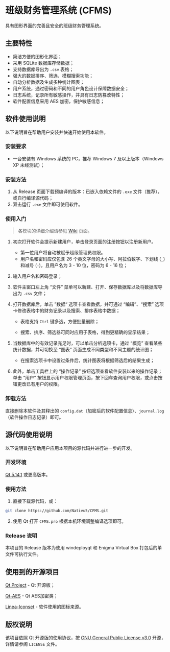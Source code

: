 # 班级财务管理系统 (CFMS)
具有图形界面的完善且安全的班级财务管理系统。

## 主要特性

* 简洁方便的图形化界面；
* 采用 SQLite 数据库存储数据；
* 支持数据库导出为 `.csv` 表格；
* 强大的数据排序、筛选、模糊搜索功能；
* 自动分析数据及生成多种统计图表；
* 用户系统，通过密码和不同的用户角色设计保障数据安全；
* 日志系统，记录所有敏感操作，并具有日志防篡改特性；
* 软件配置信息采用 AES 加密，保护敏感信息；

## 软件使用说明

以下说明旨在帮助用户安装并快速开始使用本软件。

### 安装要求

* 一台安装有 Windows 系统的 PC，推荐 Windows 7 及以上版本（Windows XP 未经测试）；

### 安装方法

1. 从 Release 页面下载预编译的版本：已嵌入依赖文件的 `.exe` 文件（推荐），或自行编译源代码；
2. 双击运行 `.exe` 文件即可使用软件。

### 使用入门

> 各模块的详细介绍请参见 [Wiki](https://github.com/Nativu5/CFMS/wiki) 页面。

1. 初次打开软件会提示新建用户，单击登录页面的注册按钮以注册新用户。
   * 第一位用户将自动被赋予超级管理员权限。
   * 用户名和密码应仅包含 26 个英文字母的大小写、阿拉伯数字、下划线 (`_`) 和减号 (`-`)，且用户名为 3 - 10 位，密码为 6 - 16 位；
   
2. 输入用户名和密码登录；
3. 软件主窗口左上角 “文件” 菜单可以新建、打开、保存数据库以及将数据库导出为 `.csv` 文件；
4. 打开数据库后，单击 ”数据“ 选项卡查看数据，并可通过 “编辑”、“搜索” 选项卡修改表格中的财务记录以及搜索、排序表格中数据；

   * 表格支持 `Ctrl` 键多选，方便批量删除；

   * 搜索、排序、筛选器可同时应用于表格，得到更精确的显示结果；
5. 当数据库中的有效记录充足时，可以单击分析选项卡，通过 “概览” 查看某些统计数据，并可切换至 “图表” 页面生成不同类型和不同主题的统计图；

   * 在搜索选项卡中设置过条件后，统计图表将根据筛选后的结果生成；
6. 此外，单击工具栏上的 “操作记录” 按钮选项查看软件安装以来的操作记录；单击 “用户” 按钮显示用户权限管理页面，按下回车查询用户权限，或点击按钮更改已有用户的权限。

### 卸载方法

直接删除本软件及其释出的 `config.dat`（加密后的软件配置信息）、`journal.log` （软件操作日志记录）即可。

## 源代码使用说明

以下说明旨在帮助用户应用本项目的源代码并进行进一步的开发。

### 开发环境

[Qt 5.14.1](https://www.qt.io/download-open-source) 或更高版本。

### 使用方法


1. 直接下载源代码，或：
```bash
git clone https://github.com/Nativu5/CFMS.git
```

2. 使用 Qt 打开 `CFMS.pro` 根据本机环境调整编译选项即可。

 ### Release 说明

本项目的 Release 版本为使用 windeployqt 和 Enigma Virtual Box 打包后的单文件可执行文件。 

## 使用到的开源项目

[Qt Project](https://code.qt.io/) - Qt 开源版；

[Qt-AES](https://github.com/bricke/Qt-AES) - Qt AES加密类；

[Linea-Iconset](https://github.com/linea-io/Linea-Iconset) - 软件使用的图标来源。

## 版权说明

该项目依照 Qt 开源版的使用协议，按 [GNU General Public License v3.0](https://www.gnu.org/licenses/gpl-3.0.html) 开源，详情请参阅 `LICENSE` 文件。

